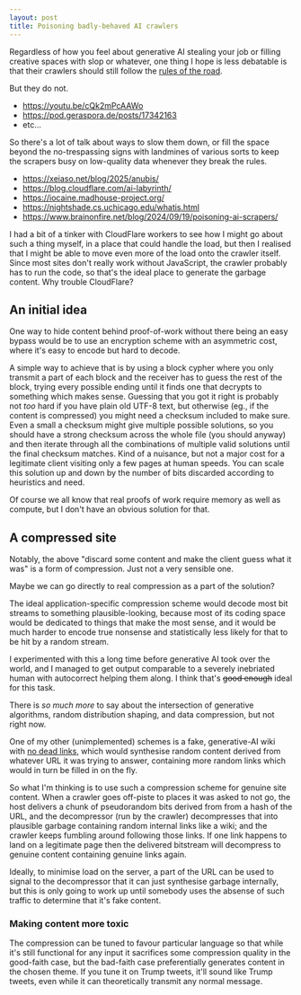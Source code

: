```yaml
---
layout: post
title: Poisoning badly-behaved AI crawlers
---
```

Regardless of how you feel about generative AI stealing your job or
filling creative spaces with slop or whatever, one thing I hope is less
debatable is that their crawlers should still follow the [rules of the
road][robots.txt].

But they do not.

 * <https://youtu.be/cQk2mPcAAWo>
 * <https://pod.geraspora.de/posts/17342163>
 * etc...

So there's a lot of talk about ways to slow them down, or fill the space
beyond the no-trespassing signs with landmines of various sorts to keep
the scrapers busy on low-quality data whenever they break the rules.

 * <https://xeiaso.net/blog/2025/anubis/>
 * <https://blog.cloudflare.com/ai-labyrinth/>
 * <https://iocaine.madhouse-project.org/>
 * <https://nightshade.cs.uchicago.edu/whatis.html>
 * <https://www.brainonfire.net/blog/2024/09/19/poisoning-ai-scrapers/>

I had a bit of a tinker with CloudFlare workers to see how I might go
about such a thing myself, in a place that could handle the load, but
then I realised that I might be able to move even more of the load onto
the crawler itself.  Since most sites don't really work without
JavaScript, the crawler probably has to run the code, so that's the
ideal place to generate the garbage content.  Why trouble CloudFlare?

## An initial idea

One way to hide content behind proof-of-work without there being an easy
bypass would be to use an encryption scheme with an asymmetric cost,
where it's easy to encode but hard to decode.

A simple way to achieve that is by using a block cypher where you only
transmit a part of each block and the receiver has to guess the rest of
the block, trying every possible ending until it finds one that decrypts
to something which makes sense.  Guessing that you got it right is
probably not _too_ hard if you have plain old UTF-8 text, but otherwise
(eg., if the content is compressed) you might need a checksum included
to make sure.  Even a small a checksum might give multiple possible
solutions, so you should have a strong checksum across the whole file
(you should anyway) and then iterate through all the combinations of
multiple valid solutions until the final checksum matches.  Kind of a
nuisance, but not a major cost for a legitimate client visiting only a
few pages at human speeds.  You can scale this solution up and down by
the number of bits discarded according to heuristics and need.

Of course we all know that real proofs of work require memory as well as
compute, but I don't have an obvious solution for that.

## A compressed site

Notably, the above "discard some content and make the client guess what
it was" is a form of compression.  Just not a very sensible one.

Maybe we can go directly to real compression as a part of the solution?

The ideal application-specific compression scheme would decode most
bit streams to something plausible-looking, because most of its coding
space would be dedicated to things that make the most sense, and it
would be much harder to encode true nonsense and statistically less
likely for that to be hit by a random stream.

I experimented with this a long time before generative AI took over
the world, and I managed to get output comparable to a severely
inebriated human with autocorrect helping them along.  I think
that's <del>good enough</del> ideal for this task.

There is _so much more_ to say about the intersection of generative
algorithms, random distribution shaping, and data compression, but not
right now.

One of my other (unimplemented) schemes is a fake, generative-AI wiki
with [no dead links][autowiki], which would synthesise random content
derived from whatever URL it was trying to answer, containing more
random links which would in turn be filled in on the fly.

So what I'm thinking is to use such a compression scheme for genuine
site content.  When a crawler goes off-piste to places it was asked to
not go, the host delivers a chunk of pseudorandom bits derived from from
a hash of the URL, and the decompressor (run by the crawler)
decompresses that into plausible garbage containing random internal
links like a wiki; and the crawler keeps fumbling around following those
links.  If one link happens to land on a legitimate page then the
delivered bitstream will decompress to genuine content containing
genuine links again.

Ideally, to minimise load on the server, a part of the URL can be used
to signal to the decompressor that it can just synthesise garbage
internally, but this is only going to work up until somebody uses the
absense of such traffic to determine that it's fake content.

### Making content more toxic

The compression can be tuned to favour particular language so that while
it's still functional for any input it sacrifices some compression
quality in the good-faith case, but the bad-faith case preferentially
generates content in the chosen theme.  If you tune it on Trump tweets,
it'll sound like Trump tweets, even while it can theoretically transmit
any normal message.

[robots.txt]: <https://en.wikipedia.org/wiki/Robots.txt>
[autowiki]: </autowiki/>

